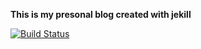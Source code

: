 **This is my presonal blog created with jekill**

[![Build Status](https://travis-ci.org/trkrameshkumar/trkrameshkumar.github.io.svg?branch=master)](https://travis-ci.org/trkrameshkumar/trkrameshkumar.github.io)
